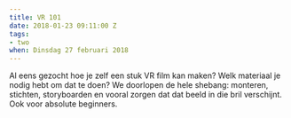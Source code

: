 ```yaml
---
title: VR 101
date: 2018-01-23 09:11:00 Z
tags:
- two
when: Dinsdag 27 februari 2018
---
```


Al eens gezocht hoe je zelf een stuk VR film kan maken? Welk materiaal je nodig hebt om dat te doen?
We doorlopen de hele shebang: monteren, stichten, storyboarden en vooral zorgen dat dat beeld in die bril verschijnt. Ook voor absolute beginners.
